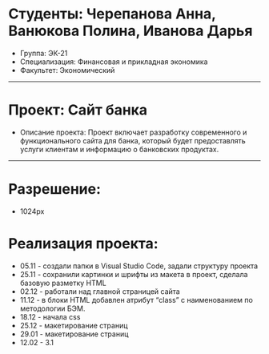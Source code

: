 # Студенты: Черепанова Анна, Ванюкова Полина, Иванова Дарья
- Группа: ЭК-21
- Специализация: Финансовая и прикладная экономика
- Факультет: Экономический
---
# Проект: Сайт банка  
- Описание проекта: Проект включает разработку современного и функционального сайта для банка, который будет предоставлять услуги клиентам и информацию о банковских продуктах.
---
# Разрешение:
- 1024px
# Реализация проекта:
- 05.11 - создали папки в Visual Studio Code, задали структуру проекта
- 25.11 - сохранили картинки и шрифты из макета в проект, сделала базовую разметку HTML
- 02.12 - работали над главной страницей сайта
- 11.12 - в блоки HTML добавлен атрибут “class” с наименованием по методологии БЭМ.
- 18.12 - начала css
- 25.12 - макетирование страниц
- 29.01 - макетирование страниц
- 12.02 - 3.1